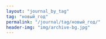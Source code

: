 ```yaml
---
layout: "journal_by_tag"
tag: "новый_год"
permalink: "/journal/tag/новый_год/"
header-img: "img/archive-bg.jpg"
---
```

